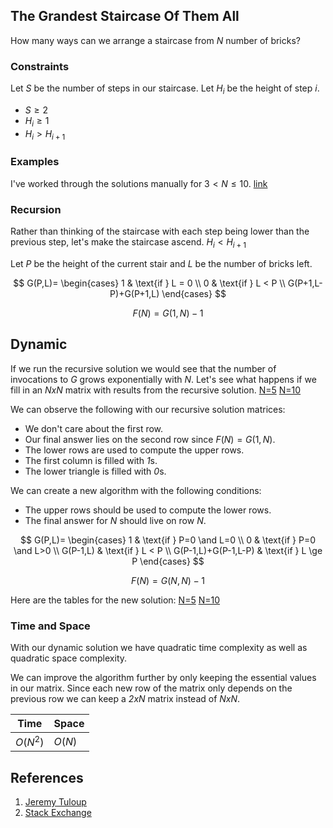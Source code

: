 ## The Grandest Staircase Of Them All

How many ways can we arrange a staircase from *N* number of bricks?

### Constraints
Let *S* be the number of steps in our staircase.
Let *H<sub>i</sub>* be the height of step *i*.
- $S \ge 2$
- $H_i \ge 1$
- $H_i \gt H_{i+1}$

### Examples
I've worked through the solutions manually for $3 \lt N \le 10$. [link](manual.md)

### Recursion
Rather than thinking of the staircase with each step being lower than the previous step, let's make the staircase ascend. $H_i \lt H_{i+1}$

Let *P* be the height of the current stair and *L* be the number of bricks left.

$$
G(P,L)=
\begin{cases}
1 & \text{if } L = 0 \\
0 & \text{if } L < P \\
G(P+1,L-P)+G(P+1,L)
\end{cases}
$$

$$
F(N) = G(1, N)-1
$$

## Dynamic
If we run the recursive solution we would see that the number of invocations to *G* grows exponentially with *N*. Let's see what happens if we fill in an *NxN* matrix with results from the recursive solution.
[N=5](tables/table-05-recursive.md)
[N=10](tables/table-10-recursive.md)

We can observe the following with our recursive solution matrices:
- We don't care about the first row.
- Our final answer lies on the second row since $F(N) = G(1, N)$.
- The lower rows are used to compute the upper rows.
- The first column is filled with *1*s.
- The lower triangle is filled with *0*s.

We can create a new algorithm with the following conditions:
- The upper rows should be used to compute the lower rows.
- The final answer for *N* should live on row *N*.

$$
G(P,L)=
\begin{cases}
1 & \text{if } P=0 \and L=0 \\
0 & \text{if } P=0 \and L>0 \\
G(P-1,L) & \text{if } L < P \\
G(P-1,L)+G(P-1,L-P) & \text{if } L \ge P
\end{cases}
$$

$$
F(N) = G(N, N)-1
$$

Here are the tables for the new solution:
[N=5](tables/table-05-dynamic.md)
[N=10](tables/table-10-dynamic.md)

### Time and Space
With our dynamic solution we have quadratic time complexity as well as quadratic space complexity.

We can improve the algorithm further by only keeping the essential values in our matrix. Since each new row of the matrix only depends on the previous row we can keep a *2xN* matrix instead of *NxN*.

| Time     | Space  |
| -------- | ------ |
| $O(N^2)$ | $O(N)$ |

## References
1. [Jeremy Tuloup][ref1]
2. [Stack Exchange][ref2]

[ref1]: https://jtp.io/2016/07/26/dynamic-programming-python.html
[ref2]: https://math.stackexchange.com/questions/2055775/finding-all-possible-designs-for-a-staircase
